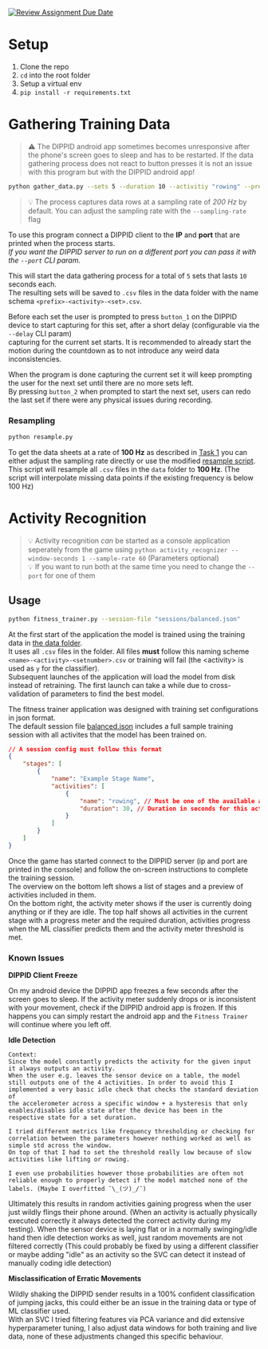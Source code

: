 [![Review Assignment Due Date](https://classroom.github.com/assets/deadline-readme-button-22041afd0340ce965d47ae6ef1cefeee28c7c493a6346c4f15d667ab976d596c.svg)](https://classroom.github.com/a/EppqwQTz)

# Setup

1. Clone the repo
2. `cd` into the root folder
3. Setup a virtual env
4. `pip install -r requirements.txt`

# Gathering Training Data

> ⚠️ The DIPPID android app sometimes becomes unresponsive after the phone's screen goes to sleep and has to be restarted. If the data gathering process does not react to button presses it is not an issue with this program but with the DIPPID android app!

```sh
python gather_data.py --sets 5 --duration 10 --activitiy "rowing" --prefix "name"
```
> 💡 The process captures data rows at a sampling rate of *200 Hz* by default. You can adjust the sampling rate with the `--sampling-rate` flag

To use this program connect a DIPPID client to the **IP** and **port** that are printed when the process starts.  
*If you want the DIPPID server to run on a different port you can pass it with the `--port` CLI param.*  

This will start the data gathering process for a total of `5` sets that lasts `10` seconds each.  
The resulting sets will be saved to `.csv` files in the data folder with the name schema `<prefix>-<activity>-<set>.csv`.  

Before each set the user is prompted to press `button_1` on the DIPPID device to start capturing for this set, after a short delay (configurable via the `--delay` CLI param)  
capturing for the current set starts. It is recommended to already start the motion during the countdown as to not introduce any weird data inconsistencies.  

When the program is done capturing the current set it will keep prompting the user for the next set until there are no more sets left.  
By pressing `button_2` when prompted to start the next set, users can redo the last set if there were any physical issues during recording.

### Resampling

```sh
python resample.py
```

To get the data sheets at a rate of **100 Hz** as described in [Task 1](./assignment03.pdf) you can either adjust the sampling rate directly or use the modified [resample script](./resample.py).  
This script will resample all `.csv` files in the `data` folder to **100 Hz**. (The script will interpolate missing data points if the existing frequency is below 100 Hz)

# Activity Recognition

> 💡 Activity recognition *can* be started as a console application seperately from the game using `python activity_recognizer --window-seconds 1 --sample-rate 60` (Parameters optional)  
> 💡 If you want to run both at the same time you need to change the `--port` for one of them

## Usage

```sh
python fitness_trainer.py --session-file "sessions/balanced.json"
```

At the first start of the application the model is trained using the training data in [the data folder](./data/).  
It uses all `.csv` files in the folder. All files **must** follow this naming scheme `<name>-<activity>-<setnumber>.csv` or training will fail (the \<activity> is used as `y` for the classifier).  
Subsequent launches of the application will load the model from disk instead of retraining. The first launch can take a while due to cross-validation of parameters to find the best model.  

The fitness trainer application was designed with training set configurations in json format.  
The default session file [balanced.json](./sessions/balanced.json) includes a full sample training session with all activites that the model has been trained on.  

```json
// A session config must follow this format
{
    "stages": [
        {
            "name": "Example Stage Name",
            "activities": [
                {
                    "name": "rowing", // Must be one of the available activities and be unique within the stage
                    "duration": 30, // Duration in seconds for this activity
                }
            ]
        }
    ]
}
```

Once the game has started connect to the DIPPID server (ip and port are printed in the console) and follow the on-screen instructions to complete the training session.  
The overview on the bottom left shows a list of stages and a preview of activities included in them.  
On the bottom right, the activity meter shows if the user is currently doing anything or if they are idle.
The top half shows all activities in the current stage with a progress meter and the required duration, activities progress when the ML classifier predicts them and the activity meter threshold is met.  

### Known Issues

**DIPPID Client Freeze**

On my android device the DIPPID app freezes a few seconds after the screen goes to sleep. If the activity meter suddenly drops or is inconsistent with your movement, check if the DIPPID android app is frozen. If this happens you can simply restart the android app and the `Fitness Trainer` will continue where you left off.

**Idle Detection**

    Context:
    Since the model constantly predicts the activity for the given input it always outputs an activity.  
    When the user e.g. leaves the sensor device on a table, the model still outputs one of the 4 activities. In order to avoid this I implemented a very basic idle check that checks the standard deviation of  
    the accelerometer across a specific window + a hysteresis that only enables/disables idle state after the device has been in the respective state for a set duration.

    I tried different metrics like frequency thresholding or checking for correlation between the parameters however nothing worked as well as simple std across the window.  
    On top of that I had to set the threshold really low because of slow activities like lifting or rowing.  

    I even use probabilities however those probabilities are often not reliable enough to properly detect if the model matched none of the labels. (Maybe I overfitted ¯\_(ツ)_/¯)

Ultimately this results in random activities gaining progress when the user just wildly flings their phone around. (When an activity is actually physically executed correctly it always detected the correct activity during my testing). When the sensor device is laying flat or in a normally swinging/idle hand then idle detection works as well, just random movements are not filtered correctly (This could probably be fixed by using a different classifier or maybe adding "idle" as an activity so the SVC can detect it instead of manually coding idle detection)

**Misclassification of Erratic Movements**

Wildly shaking the DIPPID sender results in a 100% confident classification of jumping jacks, this could either be an issue in the training data or type of ML classifier used.  
With an SVC I tried filtering features via PCA variance and did extensive hyperparameter tuning, I also adjust data windows for both training and live data, none of these adjustments changed this specific behaviour.